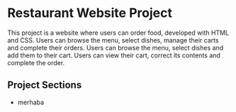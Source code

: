 <h1>Restaurant Website Project</h1>

<p>This project is a website where users can order food, developed with HTML and CSS. Users can browse the menu, select dishes, manage their carts and complete their orders. Users can browse the menu, select dishes and add them to their cart.
Users can view their cart, correct its contents and complete the order.</p>

<h2>Project Sections</h2>

<ul>
  <li>merhaba</li>
</ul>
